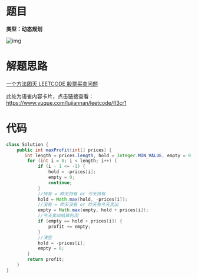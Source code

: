 # 题目

**类型：动态规划**



![img](https://cdn.nlark.com/yuque/0/2022/png/2941598/1658850744177-9ec0a7aa-bc17-4e75-85c1-713af4ecc5a2.png)

# 解题思路



[一个方法团灭 LEETCODE 股票买卖问题](https://labuladong.github.io/algo/1/13/)



此处为语雀内容卡片，点击链接查看：https://www.yuque.com/lujiannan/leetcode/fl3cr1



# 代码

```java
class Solution {
    public int maxProfit(int[] prices) {
       int length = prices.length, hold = Integer.MIN_VALUE, empty = 0, profit = 0;
        for (int i = 0; i < length; i++) {
            if (i - 1 <= -1) {
                hold = -prices[i];
                empty = 0;
                continue;
            }
            //持有 = 昨天持有 or 今天持有
            hold = Math.max(hold, -prices[i]);
            //没有 = 昨天没有 or 昨天有今天卖出
            empty = Math.max(empty, hold + prices[i]);
            //今天卖出结算利润
            if (empty == hold + prices[i]) {
                profit += empty;
            }
            //清空
            hold = -prices[i];
            empty = 0;
        }
        return profit;
    }
}
```